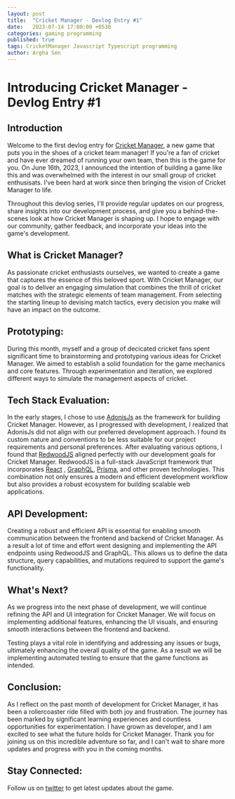 ```yaml
---
layout: post
title:  "Cricket Manager - Devlog Entry #1"
date:   2023-07-14 17:00:00 +0530
categories: gaming programming  
published: true
tags: CricketManager Javascript Typescript programming
author: Argha Sen
---
```

# Introducing Cricket Manager - Devlog Entry #1

## Introduction
Welcome to the first devlog entry for [Cricket Manager](http://cricketmanager.org/), a new game that puts you in the shoes of a cricket team manager! If you're a fan of cricket and have ever dreamed of running your own team, then this is the game for you. On June 16th, 2023, I announced the intention of building a game like this and was overwhelmed with the interest in our small group of cricket enthusisats. I've been hard at work since then bringing the vision of Cricket Manager to life.

Throughout this devlog series, I'll provide regular updates on our progress, share insights into our development process, and give you a behind-the-scenes look at how Cricket Manager is shaping up. I hope to engage with our community, gather feedback, and incorporate your ideas into the game's development.

## What is Cricket Manager?
As passionate cricket enthusiasts ourselves, we wanted to create a game that captures the essence of this beloved sport. With Cricket Manager, our goal is to deliver an engaging simulation that combines the thrill of cricket matches with the strategic elements of team management. From selecting the starting lineup to devising match tactics, every decision you make will have an impact on the outcome.

## Prototyping:
During this month, myself and a group of decicated cricket fans spent significant time to brainstorming and prototyping various ideas for Cricket Manager. We aimed to establish a solid foundation for the game mechanics and core features. Through experimentation and iteration, we explored different ways to simulate the management aspects of cricket.

## Tech Stack Evaluation:
In the early stages, I chose to use [AdonisJs](https://adonisjs.com/) as the framework for building Cricket Manager. However, as I progressed with development, I realized that AdonisJs did not align with our preferred development approach. I found its custom nature and conventions to be less suitable for our project requirements and personal preferences.
After evaluating various options, I found that [RedwoodJS](https://redwoodjs.com/) aligned perfectly with our development goals for Cricket Manager. RedwoodJS is a full-stack JavaScript framework that incorporates [React](https://react.dev/) , [GraphQL](https://graphql.org/), [Prisma](https://www.prisma.io/), and other proven technologies. This combination not only ensures a modern and efficient development workflow but also provides a robust ecosystem for building scalable web applications.

## API Development:
Creating a robust and efficient API is essential for enabling smooth communication between the frontend and backend of Cricket Manager. As a result a lot of time and effort went designing and implementing the API endpoints using RedwoodJS and GraphQL. This allows us to define the data structure, query capabilities, and mutations required to support the game's functionality.

## What's Next?
As we progress into the next phase of development, we will continue refining the API and UI integration for Cricket Manager. We will focus on implementing additional features, enhancing the UI visuals, and ensuring smooth interactions between the frontend and backend.

Testing plays a vital role in identifying and addressing any issues or bugs, ultimately enhancing the overall quality of the game. As a result we will be implementing automated testing to ensure that the game functions as intended.

## Conclusion:
As I reflect on the past month of development for Cricket Manager, it has been a rollercoaster ride filled with both joy and frustration. The journey has been marked by significant learning experiences and countless opportunities for experimentation. I have grown as developer, and I am excited to see what the future holds for Cricket Manager.
Thank you for joining us on this incredible adventure so far, and I can't wait to share more updates and progress with you in the coming months.

## Stay Connected:
Follow us on [twitter](https://twitter.com/_cricketmanager) to get latest updates about the game.